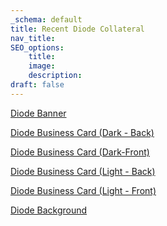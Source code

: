 ```yaml
---
_schema: default
title: Recent Diode Collateral
nav_title:
SEO_options:
    title:
    image:
    description:
draft: false
---
```

[Diode Banner](https://docs.diode.io/branding/2023-Diode-Banner.svg)

[Diode Business Card (Dark - Back)](https://docs.diode.io/branding/2023-Diode-Business-Card-Dark-Back.svg)

[Diode Business Card (Dark-Front)](https://docs.diode.io/branding/2023-Diode-Business-Card-Dark-Front.svg)

[Diode Business Card (Light - Back)](https://docs.diode.io/branding/2023-Diode-Business-Card-Light-Back.svg)

[Diode Business Card (Light - Front)](https://docs.diode.io/branding/2023-Diode-Business-Card-Light-Front.svg)

[Diode Background](https://docs.diode.io/branding/2024-07-polka-diode-bg.png)

&nbsp;

&nbsp;

&nbsp;